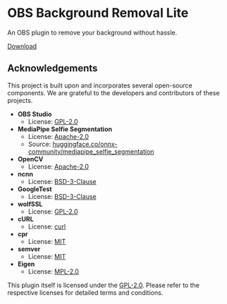 # OBS Background Removal Lite

An OBS plugin to remove your background without hassle.

[Download](https://obs-backgroundremoval-lite.kaito.tokyo/)

## Acknowledgements

This project is built upon and incorporates several open-source components. We are grateful to the developers and contributors of these projects.

*   **OBS Studio**
    *   License: [GPL-2.0](https://github.com/obsproject/obs-studio/blob/master/COPYING)
*   **MediaPipe Selfie Segmentation**
    *   License: [Apache-2.0](https://opensource.org/licenses/Apache-2.0)
    *   Source: [huggingface.co/onnx-community/mediapipe_selfie_segmentation](https://huggingface.co/onnx-community/mediapipe_selfie_segmentation)
*   **OpenCV**
    *   License: [Apache-2.0](https://github.com/opencv/opencv/blob/4.x/LICENSE)
*   **ncnn**
    *   License: [BSD-3-Clause](https://github.com/Tencent/ncnn/blob/master/LICENSE.txt)
*   **GoogleTest**
    *   License: [BSD-3-Clause](https://github.com/google/googletest/blob/main/LICENSE)
*   **wolfSSL**
    *   License: [GPL-2.0](https://github.com/wolfSSL/wolfssl/blob/v5.8.0-stable/COPYING)
*   **cURL**
    *   License: [curl](https://curl.se/docs/copyright.html)
*   **cpr**
    *   License: [MIT](https://github.com/libcpr/cpr/blob/master/LICENSE)
*   **semver**
    *   License: [MIT](https://github.com/Neargye/semver/blob/master/LICENSE)
*   **Eigen**
    *   License: [MPL-2.0](LICENSES/MPL-2.0.txt)


This plugin itself is licensed under the [GPL-2.0](LICENSE). Please refer to the respective licenses for detailed terms and conditions.
